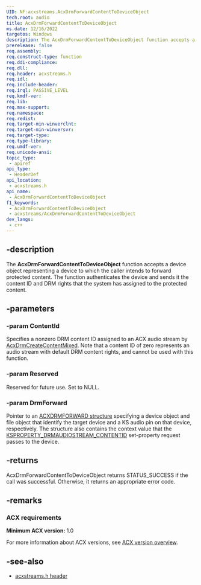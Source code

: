 ```yaml
---
UID: NF:acxstreams.AcxDrmForwardContentToDeviceObject
tech.root: audio
title: AcxDrmForwardContentToDeviceObject
ms.date: 12/16/2022
targetos: Windows
description: The AcxDrmForwardContentToDeviceObject function accepts a device object representing a device to which the caller intends to forward protected content.
prerelease: false
req.assembly: 
req.construct-type: function
req.ddi-compliance: 
req.dll: 
req.header: acxstreams.h
req.idl: 
req.include-header: 
req.irql: PASSIVE_LEVEL
req.kmdf-ver: 
req.lib: 
req.max-support: 
req.namespace: 
req.redist: 
req.target-min-winverclnt: 
req.target-min-winversvr: 
req.target-type: 
req.type-library: 
req.umdf-ver: 
req.unicode-ansi: 
topic_type:
 - apiref
api_type:
 - HeaderDef 
api_location:
 - acxstreams.h
api_name:
 - AcxDrmForwardContentToDeviceObject
f1_keywords:
 - AcxDrmForwardContentToDeviceObject
 - acxstreams/AcxDrmForwardContentToDeviceObject
dev_langs:
 - c++
---
```


## -description

The **AcxDrmForwardContentToDeviceObject** function accepts a device object representing a device to which the caller intends to forward protected content. The function authenticates the device and sends it the content ID and DRM rights that the system has assigned to the protected content.

## -parameters

### -param ContentId

Specifies a nonzero DRM content ID assigned to an ACX audio stream by [AcxDrmCreateContentMixed](nf-acxstreams-acxdrmcreatecontentmixed.md). Note that a content ID of zero represents an audio stream with default DRM content rights, and cannot be used with this function.

### -param Reserved

Reserved for future use. Set to NULL.

### -param DrmForward

Pointer to an [ACXDRMFORWARD structure](ns-acxstreams-acxdrmforward.md) specifying a device object and file object that identify the target device and a KS audio pin on that device, respectively. The structure also contains the context value that the [KSPROPERTY_DRMAUDIOSTREAM_CONTENTID](/windows-hardware/drivers/ddi/drmk/ns-drmk-ksp_drmaudiostream_contentid) set-property request passes to the device.

## -returns

AcxDrmForwardContentToDeviceObject returns STATUS_SUCCESS if the call was successful. Otherwise, it returns an appropriate error code.

## -remarks

### ACX requirements

**Minimum ACX version:** 1.0

For more information about ACX versions, see [ACX version overview](/windows-hardware/drivers/audio/acx-version-overview).

## -see-also

- [acxstreams.h header](index.md)
